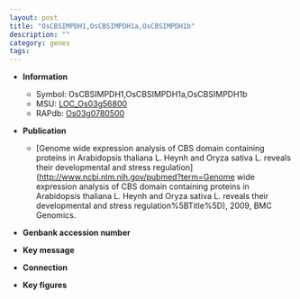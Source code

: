 ```yaml
---
layout: post
title: "OsCBSIMPDH1,OsCBSIMPDH1a,OsCBSIMPDH1b"
description: ""
category: genes
tags: 
---
```


* **Information**  
    + Symbol: OsCBSIMPDH1,OsCBSIMPDH1a,OsCBSIMPDH1b  
    + MSU: [LOC_Os03g56800](http://rice.plantbiology.msu.edu/cgi-bin/ORF_infopage.cgi?orf=LOC_Os03g56800)  
    + RAPdb: [Os03g0780500](http://rapdb.dna.affrc.go.jp/viewer/gbrowse_details/irgsp1?name=Os03g0780500)  

* **Publication**  
    + [Genome wide expression analysis of CBS domain containing proteins in Arabidopsis thaliana L. Heynh and Oryza sativa L. reveals their developmental and stress regulation](http://www.ncbi.nlm.nih.gov/pubmed?term=Genome wide expression analysis of CBS domain containing proteins in Arabidopsis thaliana L. Heynh and Oryza sativa L. reveals their developmental and stress regulation%5BTitle%5D), 2009, BMC Genomics.

* **Genbank accession number**  

* **Key message**  

* **Connection**  

* **Key figures**  


